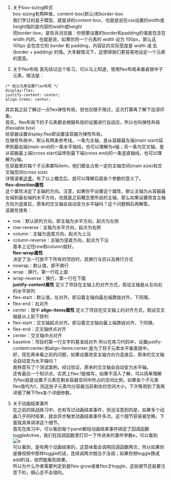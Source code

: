 1. 关于box-sizing样式  
box-sizing有两种值，content-box(默认)和border-box  
我们学过的盒子模型，就是讲的content-box，也就是说在css设置的width或height指的是内容的width或height  
而border-box，是告诉浏览器：你想要设置的border和padding的值是包含在 width 内的。也就是说，如果你将一个元素的 width 设为 100px，那么这 100px 会包含它的 border 和 padding，内容区的实际宽度是 width 减 去(border + padding) 的值。大多数情况下，这使得我们更容易地设定一个元素的宽高。  

2. 关于flex布局
首先经过这个练习，可以马上知道，使用flex布局来垂直居中子元素，做法是：   
```
/* 给父元素设置flex布局 */
display:flex;
justify-content: center;
align-items: center;
```
其实我之前了解过一点flex弹性布局，但也仅限于用过，这次打算再了解下加深印象。  
首先，flex布局下的子元素都会根据布局的设置进行自适应，所以也叫弹性布局(flexiable box)  
给容器设置display:flex即设置该容器为弹性布局。  
在弹性布局中，默认有两条参考线，一条为主轴，是从容器最左端(main start)延申到最右端(main end)的一条水平轴线，也可以理解为x轴；另一条为交叉轴，是从容器最上端(cross start)延申到最下端(cross end)的一条竖直轴线，也可以理解为y轴。  
在容器里的每个子元素都叫item，他们都会占有一定的主轴空间(main size)和交叉轴空间(cross size)  
详情请看[这里](https://www.jianshu.com/p/19c35a1ef31e)。有了以上概念后，就可以理解后面各个参数的意义了。  
**flex-direction属性**  
这个属性决定了主轴的方向。注意，如果你不设置这个属性，默认主轴为从容器最左端到最右端的水平方向，也就是之前概念里所说的主轴，那么如果设置改变主轴方向为竖直后，原来的交叉轴会自动变为水平轴吗？这个问题稍后再解答。    
该属性值有：  
- row：默认排列方向，即主轴为水平方向，起点为左侧
- row-reverse：主轴为水平方向，起点为右侧
- column：主轴为竖直方向，起点为上沿
- column-reverse：主轴为竖直方向，起点为下沿  
基本上记住row和column就好。  
**flex-wrap属性**  
决定了当一行放不下所有的项目时，其换行与否以及换行方式  
- nowrap：默认值，即不换行
- wrap：换行，第一行在上面
- wrap-reverse：换行，第一行在下面  
**justify-content属性**
定义了项目在主轴上的对齐方式，假设主轴是从左向右的水平排列  
- flex-start：默认值，左对齐。即沿着主轴向最左端靠拢对齐，下同理。
- flex-end：右对齐
- center：居中
**align-items属性**
定义了项目在交叉轴上的对齐方式，假设交叉轴是从上到下排列  
- flex-start：交叉轴起点对齐。即沿着交叉轴向最上端靠拢对齐，下同理。
- flex-end：交叉轴终点对齐
- center：交叉轴中点对齐
- baseline：项目的第一行文字的基准线对齐
所以在练习代码中，设置justify-content:center;和align-items:center;是为了将子元素水平垂直居中。  
好，现在再来看之前的问题，如果设置改变主轴方向为竖直后，原来的交叉轴会自动变为水平轴吗？  
我特意写了个测试案例，经过验证，原来的交叉轴会自动变为水平轴。  
还有最后一个知识点，实质上flex:1是缩写，如果不深入了解，可以简单理解为flex就是设置子元素在剩余容器空间中所占的空间比例，如果各个子元素flex值均为1，则这些子元素均分容器当前剩余的空间大小。下次等用到了我再详细了解下flex各个详细参数。

3. 关于动画结束事件  
在之前的挑战练习中，也有写过动画结束事件，但没注意到的是，如果多个动画几乎同时结束，就会异步触发动画结束事件多次。这个细节容易被忽略，下面我具体讲讲这个细节。  
首先在练习中，可以看到每个panel都给动画结束事件绑定了回调函数toggleActive，我们在回调函数里打印一下传进来的事件参数e，可以看到  
![e](./e值.jpg)  
可以看到，是有两个动画结束的，这意味着会调用回调函数两次，所以如果你是像视频中那样toggle的话，连续调两次相当于没调；如果你把toggle换成add的话，依然能看到效果。  
所以为什么作者需要判定到是flex-grow或者flex才toggle，这些细节还是要注意下的，细心总不会错的。